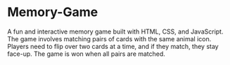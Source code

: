 # Memory-Game
A fun and interactive memory game built with HTML, CSS, and JavaScript. The game involves matching pairs of cards with the same animal icon. Players need to flip over two cards at a time, and if they match, they stay face-up. The game is won when all pairs are matched.
